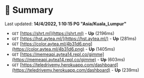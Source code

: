 # 📖 Summary
Last updated: **14/4/2022, 1:10:15 PG "Asia/Kuala_Lumpur"**

- `GET` [https://shrt.ml](https://shrt.ml) - **Up** (2196ms)
- `GET` [https://hst.aytea.ml/](https://hst.aytea.ml/) - **Up** (281ms)
- `GET` [https://color.aytea.ml/4b31d6.png](https://color.aytea.ml/4b31d6.png) - **Up** (1405ms)
- `GET` [https://memeapi.aytea14.repl.co/gimme](https://memeapi.aytea14.repl.co/gimme) - **Up** (603ms)
- `GET` [https://teledrivemy.herokuapp.com/dashboard](https://teledrivemy.herokuapp.com/dashboard) - **Up** (239ms)
